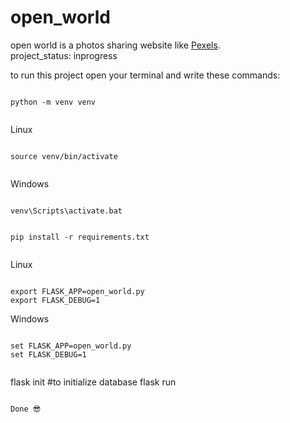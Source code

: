 # open_world
open world is a photos sharing website like [Pexels](https://www.pexels.com).<br />
project_status: inprogress

to run this project open your terminal and write these commands:
```

python -m venv venv


```

Linux
```

source venv/bin/activate


```

Windows
```

venv\Scripts\activate.bat

```
```

pip install -r requirements.txt


```

Linux
```

export FLASK_APP=open_world.py
export FLASK_DEBUG=1

```

Windows
```

set FLASK_APP=open_world.py
set FLASK_DEBUG=1 


```

flask init #to initialize database
flask run

```

Done 😎
